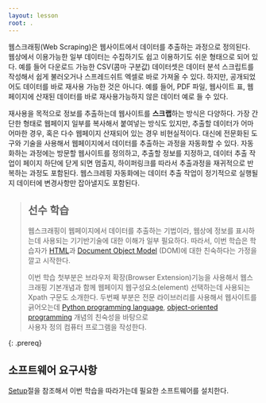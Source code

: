 ```yaml
---
layout: lesson
root: .
---
```



웹스크래핑(Web Scraping)은 웹사이트에서 데이터를 추출하는 과정으로 정의된다. 
웹상에서 이용가능한 일부 데이터는 수집하기도 쉽고 이용하기도 쉬운 형태으로 되어 있다. 
예를 들어 다운로드 가능한 CSV(콤마 구분값) 데이터셋은 데이터 분석 스크립트를 작성해서 쉽게 불러오거나 
스프레드쉬트 엑셀로 바로 가져올 수 있다.
하지만, 공개되었어도 데이터를 바로 재사용 가능한 것은 아니다.
예를 들어, PDF 파일, 웹사이트 표, 웹페이지에 산재된 데이터를 바로 재사용가능하지 않은 데이터 예로 들 수 있다.


재사용을 목적으로 정보를 추출하는데 웹사이트를 **스크랩**하는 방식은 다양하다.
가장 간단한 형태로 웹페이지 일부를 복사해서 붙여넣는 방식도 있지만, 추출할 데이터가 어마어마한 경우, 혹은 
다수 웹페이지 산재되어 있는 경우 비현실적이다. 
대신에 전문화된 도구와 기술을 사용해서 웹페이지에서 데이터를 추출하는 과정을 자동화할 수 있다.
자동화하는 과정에는 방문할 웹사이트를 정의하고, 추출할 정보를 지정하고, 
데이터 추출 작업이 페이지 하단에 닫게 되면 멈출지, 하이퍼링크를 따라서 추출과정을 재귀적으로 반복하는 과정도 포함된다.
웹스크레핑 자동화에는 데이터 추출 작업이 정기적으로 실행될지 데이터에 변경사항만 잡아낼지도 포함된다.

> ## 선수 학습
>
> 웹스크래핑이 웹페이지에서 데이터를 추출하는 기법이라, 웹상에 정보를 표시하는데 
> 사용되는 기기반기술에 대한 이해가 일부 필요하다.
> 따라서, 이번 학습은 학습자가 [HTML](https://en.wikipedia.org/wiki/HTML)과 
> [Document Object Model](https://en.wikipedia.org/wiki/Document_Object_Model) (DOM)에 대한 친숙하다는 가정을 깔고 시작한다.
>  
> 이번 학습 첫부분은 브라우저 확장(Browser Extension)기능을 사용해서 
> 웹스크래핑 기본개념과 함께 웹페이지 웹구성요소(element) 선택하는데 사용되는 Xpath 구문도 소개한다.
> 두번째 부분은 전문 라이브러리를 사용해서 웹사이트를 긁어오는데 
> [Python programming language](https://swcarpentry.github.io/python-novice-inflammation/),
> [object-oriented programming](https://en.wikipedia.org/wiki/Object-oriented_programming) 개념의 친숙성을 바탕으로  
> 사용자 정의 컴퓨터 프로그램을 작성한다.
>
{: .prereq}

## 소프트웨어 요구사항

[Setup](setup.html)절을 참조해서 이번 학습을 따라가는데 필요한 소프트웨어를 설치한다.

